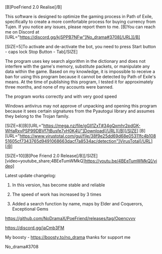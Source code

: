 [B]PoeFriend 2.0 Realise[/B]

This software is designed to optimize the gaming process in Path of Exile, specifically to create a more comfortable process for buying currency from Tujen. If you notice any issues, please report them to me. [B]You can reach me on Discord at [URL="https://discord.gg/kjSPPB7NFw"]No_drama#3708[/URL][/B]

[SIZE=5]To activate and de-activate the bot, you need to press Start button - caps lock Stop Button - Tab[/SIZE]

The program uses key search algorithm in the dictionary  and does not interfere with the game's memory, substitute packets, or manipulate any data within the game. Based on my knowledge, it is impossible to receive a ban for using this program because it cannot be detected by Path of Exile's means. At the time of publishing this program, I tested it for approximately three months, and none of my accounts were banned.


The program works correctly and with very good speed

Windows antivirus may not approve of unpacking and opening this program because it sees certain signatures from the Pyautogui library and assumes they belong to the Trojan family.


[SIZE=8][B][URL="https://mega.nz/file/gGll1ZxT#34gQxmhr2pdGK-WHaRxvPSP99DBVf7tBusfe7vH0K4U"]Download[/URL][/B][/SIZE]
[B][URL="https://www.virustotal.com/gui/file/38f9e25dd69d68e05311fc4b10851605cf7343765d9491068663dacf7a8534ac/detection"]VirusTotal[/URL][/B]

[SIZE=10][B]Poe Friend 2.0 Release[/B][/SIZE]
[video=youtube_share;4BEeTumWMkQ]https://youtu.be/4BEeTumWMkQ[/video]



Latest update changelog:

 1. In this version, has become stable and reliable

 2. The speed of work has increased by 3 times

 3. Added a search function by name, maps by Elder and Coquerors, Exceptional Gems

https://github.com/NoDramaX/PoeFriend/releases/tag/Opencvvv

https://discord.gg/jaCmb3FM

My boosty - https://boosty.to/no_drama thanks for support me

No_drama#3708

